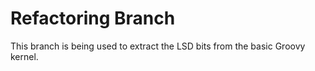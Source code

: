 # Refactoring Branch

This branch is being used to extract the LSD bits from the basic Groovy kernel.
